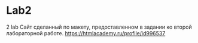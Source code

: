 # Lab2
2 lab
Сайт сделанный по макету, предоставленном в задании ко второй лабораторной работе.
https://htmlacademy.ru/profile/id996537
